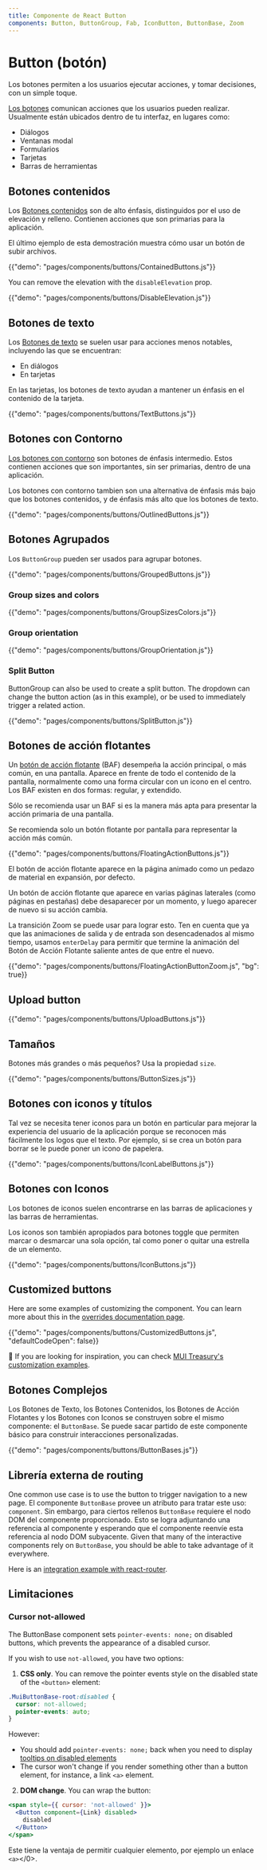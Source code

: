 ```yaml
---
title: Componente de React Button
components: Button, ButtonGroup, Fab, IconButton, ButtonBase, Zoom
---
```


# Button (botón)

<p class="description">Los botones permiten a los usuarios ejecutar acciones, y tomar decisiones, con un simple toque.</p>

[Los botones](https://material.io/design/components/buttons.html) comunican acciones que los usuarios pueden realizar. Usualmente están ubicados dentro de tu interfaz, en lugares como:

- Diálogos
- Ventanas modal
- Formularios
- Tarjetas
- Barras de herramientas

## Botones contenidos

Los [Botones contenidos](https://material.io/design/components/buttons.html#contained-button) son de alto énfasis, distinguidos por el uso de elevación y relleno. Contienen acciones que son primarias para la aplicación.

El último ejemplo de esta demostración muestra cómo usar un botón de subir archivos.

{{"demo": "pages/components/buttons/ContainedButtons.js"}}

You can remove the elevation with the `disableElevation` prop.

{{"demo": "pages/components/buttons/DisableElevation.js"}}

## Botones de texto

Los [Botones de texto](https://material.io/design/components/buttons.html#text-button) se suelen usar para acciones menos notables, incluyendo las que se encuentran:

- En diálogos
- En tarjetas

En las tarjetas, los botones de texto ayudan a mantener un énfasis en el contenido de la tarjeta.

{{"demo": "pages/components/buttons/TextButtons.js"}}

## Botones con Contorno

[Los botones con contorno](https://material.io/design/components/buttons.html#outlined-button) son botones de énfasis intermedio. Estos contienen acciones que son importantes, sin ser primarias, dentro de una aplicación.

Los botones con contorno tambien son una alternativa de énfasis más bajo que los botones contenidos, y de énfasis más alto que los botones de texto.

{{"demo": "pages/components/buttons/OutlinedButtons.js"}}

## Botones Agrupados

Los `ButtonGroup` pueden ser usados para agrupar botones.

{{"demo": "pages/components/buttons/GroupedButtons.js"}}

### Group sizes and colors

{{"demo": "pages/components/buttons/GroupSizesColors.js"}}

### Group orientation

{{"demo": "pages/components/buttons/GroupOrientation.js"}}

### Split Button

ButtonGroup can also be used to create a split button. The dropdown can change the button action (as in this example), or be used to immediately trigger a related action.

{{"demo": "pages/components/buttons/SplitButton.js"}}

## Botones de acción flotantes

Un [botón de acción flotante](https://material.io/design/components/buttons-floating-action-button.html) (BAF) desempeña la acción principal, o más común, en una pantalla. Aparece en frente de todo el contenido de la pantalla, normalmente como una forma circular con un icono en el centro. Los BAF existen en dos formas: regular, y extendido.

Sólo se recomienda usar un BAF si es la manera más apta para presentar la acción primaria de una pantalla.

Se recomienda solo un botón flotante por pantalla para representar la acción más común.

{{"demo": "pages/components/buttons/FloatingActionButtons.js"}}

El botón de acción flotante aparece en la página animado como un pedazo de material en expansión, por defecto.

Un botón de acción flotante que aparece en varias páginas laterales (como páginas en pestañas) debe desaparecer por un momento, y luego aparecer de nuevo si su acción cambia.

La transición Zoom se puede usar para lograr esto. Ten en cuenta que ya que las animaciones de salida y de entrada son desencadenados al mismo tiempo, usamos `enterDelay` para permitir que termine la animación del Botón de Acción Flotante saliente antes de que entre el nuevo.

{{"demo": "pages/components/buttons/FloatingActionButtonZoom.js", "bg": true}}

## Upload button

{{"demo": "pages/components/buttons/UploadButtons.js"}}

## Tamaños

Botones más grandes o más pequeños? Usa la propiedad `size`.

{{"demo": "pages/components/buttons/ButtonSizes.js"}}

## Botones con iconos y títulos

Tal vez se necesita tener iconos para un botón en particular para mejorar la experiencia del usuario de la aplicación porque se reconocen más fácilmente los logos que el texto. Por ejemplo, si se crea un botón para borrar se le puede poner un icono de papelera.

{{"demo": "pages/components/buttons/IconLabelButtons.js"}}

## Botones con Iconos

Los botones de iconos suelen encontrarse en las barras de aplicaciones y las barras de herramientas.

Los iconos son también apropiados para botones toggle que permiten marcar o desmarcar una sola opción, tal como poner o quitar una estrella de un elemento.

{{"demo": "pages/components/buttons/IconButtons.js"}}

## Customized buttons

Here are some examples of customizing the component. You can learn more about this in the [overrides documentation page](/customization/components/).

{{"demo": "pages/components/buttons/CustomizedButtons.js", "defaultCodeOpen": false}}

👑 If you are looking for inspiration, you can check [MUI Treasury's customization examples](https://mui-treasury.com/components/button).

## Botones Complejos

Los Botones de Texto, los Botones Contenidos, los Botones de Acción Flotantes y los Botones con Iconos se construyen sobre el mismo componente: el `ButtonBase`. Se puede sacar partido de este componente básico para construir interacciones personalizadas.

{{"demo": "pages/components/buttons/ButtonBases.js"}}

## Librería externa de routing

One common use case is to use the button to trigger navigation to a new page. El componente `ButtonBase` provee un atributo para tratar este uso: `component`. Sin embargo, para ciertos rellenos `ButtonBase` requiere el nodo DOM del componente proporcionado. Esto se logra adjuntando una referencia al componente y esperando que el componente reenvíe esta referencia al nodo DOM subyacente. Given that many of the interactive components rely on `ButtonBase`, you should be able to take advantage of it everywhere.

Here is an [integration example with react-router](/guides/composition/#button).

## Limitaciones

### Cursor not-allowed

The ButtonBase component sets `pointer-events: none;` on disabled buttons, which prevents the appearance of a disabled cursor.

If you wish to use `not-allowed`, you have two options:

1. **CSS only**. You can remove the pointer events style on the disabled state of the `<button>` element:

  ```css
  .MuiButtonBase-root:disabled {
    cursor: not-allowed;
    pointer-events: auto;
  }
  ```

However:

- You should add `pointer-events: none;` back when you need to display [tooltips on disabled elements](/components/tooltips/#disabled-elements)
- The cursor won't change if you render something other than a button element, for instance, a link `<a>` element.

2. **DOM change**. You can wrap the button:

  ```jsx
  <span style={{ cursor: 'not-allowed' }}>
    <Button component={Link} disabled>
      disabled
    </Button>
  </span>
  ```

Este tiene la ventaja de permitir cualquier elemento, por ejemplo un enlace `<a>`<a></0>.</p>